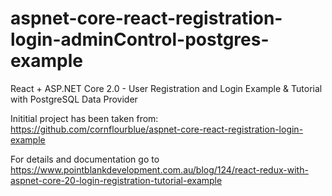 # aspnet-core-react-registration-login-adminControl-postgres-example

React + ASP.NET Core 2.0 - User Registration and Login Example & Tutorial with PostgreSQL Data Provider

Inititial project has been taken from: https://github.com/cornflourblue/aspnet-core-react-registration-login-example

For details and documentation go to https://www.pointblankdevelopment.com.au/blog/124/react-redux-with-aspnet-core-20-login-registration-tutorial-example
